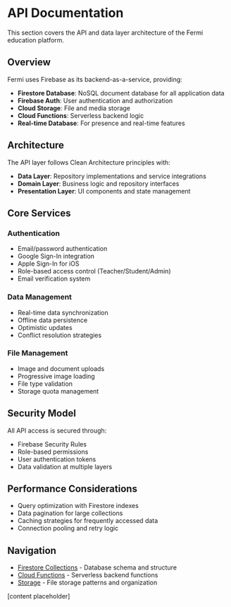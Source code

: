 # API Documentation

This section covers the API and data layer architecture of the Fermi education platform.

## Overview

Fermi uses Firebase as its backend-as-a-service, providing:
- **Firestore Database**: NoSQL document database for all application data
- **Firebase Auth**: User authentication and authorization
- **Cloud Storage**: File and media storage
- **Cloud Functions**: Serverless backend logic
- **Real-time Database**: For presence and real-time features

## Architecture

The API layer follows Clean Architecture principles with:
- **Data Layer**: Repository implementations and service integrations
- **Domain Layer**: Business logic and repository interfaces  
- **Presentation Layer**: UI components and state management

## Core Services

### Authentication
- Email/password authentication
- Google Sign-In integration
- Apple Sign-In for iOS
- Role-based access control (Teacher/Student/Admin)
- Email verification system

### Data Management
- Real-time data synchronization
- Offline data persistence
- Optimistic updates
- Conflict resolution strategies

### File Management
- Image and document uploads
- Progressive image loading
- File type validation
- Storage quota management

## Security Model

All API access is secured through:
- Firebase Security Rules
- Role-based permissions
- User authentication tokens
- Data validation at multiple layers

## Performance Considerations

- Query optimization with Firestore indexes
- Data pagination for large collections
- Caching strategies for frequently accessed data
- Connection pooling and retry logic

## Navigation

- [Firestore Collections](firestore-collections.md) - Database schema and structure
- [Cloud Functions](cloud-functions.md) - Serverless backend functions
- [Storage](storage.md) - File storage patterns and organization

[content placeholder]